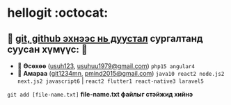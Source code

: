 # hellogit :octocat: 

:rocket: [git, github эхнээс нь дуустал](https://1234.mn/course/108) сургалтанд суусан хүмүүс: :rocket: 
-

* :lipstick: **Өсөхөө** ([usuh123](https://github.com/git1234mn), usuhuu1979@gmail.com) `php15 angular4`
* :whale: **Амараа** ([git1234mn](https://github.com/git1234mn), pmind2015@gmail.com) `java10 react2 node.js2 next.js2 javascript6` | `react2 flutter1 react-native3 laravel5`



`git add [file-name.txt]` **file-name.txt файлыг стэйжид хийнэ**

